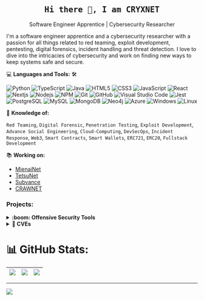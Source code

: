 <h2 align='center'><samp><strong>Hi there 👋, I am CRYXNET</strong></samp></h2>
<p align='center'>Software Engineer Apprentice | Cybersecurity Researcher</p>

<p align='left'>I'm a software engineer apprentice and a cybersecurity researcher with a passion for all things related to red teaming, exploit development, pentesting, digital forensics, incident handling and threat detection. I love to dive into the intricacies of cybersecurity and work on finding new ways to keep systems safe and secure.
</p>

💻 **Languages and Tools:** 🛠️<br>

![Python](https://img.shields.io/badge/-Python-000000?style=flat&logo=python&logoColor=ffffff&labelColor=E34F26)
![TypeScript](https://img.shields.io/badge/-TypeScript-000000?style=flat&logo=typescript&logoColor=ffffff&labelColor=E34F26)
![Java](https://img.shields.io/badge/-Java-000000?style=flat&logo=java&logoColor=ffffff&labelColor=E34F26)
![HTML5](https://img.shields.io/badge/-HTML5-000000?style=flat&logo=html5&logoColor=ffffff&labelColor=E34F26)
![CSS3](https://img.shields.io/badge/-CSS3-000000?style=flat&logo=css3&logoColor=ffffff&labelColor=1572B6) 
![JavaScript](https://img.shields.io/badge/-JavaScript-000000?style=flat&logo=javascript)
![React](https://img.shields.io/badge/-React-000000?style=flat&logo=react)
![Nextjs](https://img.shields.io/badge/-Nextjs-000000?style=flat&logo=next.js)
![Nodejs](https://img.shields.io/badge/-Nodejs-000000?style=flat&logo=Node.js)
![NPM](https://img.shields.io/badge/-npm-000000?style=flat&logo=npm&labelColor=ffffff)
![Git](https://img.shields.io/badge/-Git-000000?style=flat&logo=git&logoColor=F05032&labelColor=ffffff)
![GitHub](https://img.shields.io/badge/-GitHub-000000?style=flat&logo=github&logoColor=000000&labelColor=ffffff)
![Visual Studio Code](https://img.shields.io/badge/-VSCode-000000?style=flat&logo=visual-studio-code&labelColor=007ACC)
![Jest](https://img.shields.io/badge/-Jest-000000?style=flat&logo=Jest&logoColor=C21325&labelColor=ffffff)
![PostgreSQL](https://img.shields.io/badge/-PostgreSQL-000000?style=flat&logo=postgresql&logoColor=ffffff&labelColor=336791)
![MySQL](https://img.shields.io/badge/-MySQL-000000?style=flat&logo=mysql&labelColor=ffffff)
![MongoDB](https://img.shields.io/badge/-MongoDB-000000?style=flat&logo=mongodb&labelColor=ffffff)
![Neo4j](https://img.shields.io/badge/-Neo4j-000000?style=flat&logo=neo4j&labelColor=ffffff)
![Azure](https://img.shields.io/badge/-Azure-000000?style=flat&logo=Azure&logoColor=ffffff&labelColor=0078D6)
![Windows](https://img.shields.io/badge/-Windows-000000?style=flat&logo=windows&logoColor=ffffff&labelColor=0078D6)
![Linux](https://img.shields.io/badge/-Linux-000000?style=flat&logo=linux&logoColor=ffffff&labelColor=0078D6)

🧐 **Knowledge of:**<br>

`Red Teaming`, `Digital Forensic`, `Penetration Testing`, `Exploit Development`, `Advance Social Engineering`, `Cloud-Computing`, `DevSecOps`, `Incident Response`, `Web3`, `Smart Contracts`, `Smart Wallets`, `ERC721`, `ERC20`, `Fullstack Development` 


📚 **Working on:** <br>
- [MienaiNet](https://github.com/MienainetFramework)
- [TetsuNet](https://github.com/cryxnet/tetsunet)
- [Subvance](https://github.com/cryxnet/subvance)
- [CRAWNET](https://github.com/cryxnet/crawnet)


### Projects:
<details>
  <summary><b>:boom: Offensive Security Tools</b></summary>
    <table>
      <thead align="center">
        <tr border: none;>
          <td><b>Project</b></td>
          <td><b>Short Description</b></td>
          <td><b>Stars</b></td>
          <td><b>Forks</b></td>
        </tr>
      </thead>
      <tbody>
        <tr>
          <td><a href="https://github.com/MienainetFramework/MienaiNet"><b>MienaiNet</b></a></td>
          <td>The MienaiNet Framework is a fully customizable C2-Framework. It comes with a C2-Controlling Server, Commanding Dashboard and prebuild agents.</td>      
          <td><img alt="Stars" src="https://img.shields.io/github/stars/MienainetFramework/MienaiNet?style=flat-square&labelColor=343b41"/></td>
          <td><img alt="Forks" src="https://img.shields.io/github/forks/MienainetFramework/MienaiNet?style=flat-square&labelColor=343b41"/></td>
        </tr>
        <tr>
          <td><a href="https://github.com/cryxnet/tetsunet"><b>TetsuNet</b></a></td>
          <td> Welcome to TetsuNet, a modern and lightweight command and control (C2) framework built on TCP. TetsuNet provides secure, fast, and efficient communication for remote control </td>      
          <td><img alt="Stars" src="https://img.shields.io/github/stars/cryxnet/tetsunet?style=flat-square&labelColor=343b41"/></td>
          <td><img alt="Forks" src="https://img.shields.io/github/forks/cryxnet/tetsunet?style=flat-square&labelColor=343b41"/></td>
        </tr>
        <tr>
          <td><a href="https://github.com/cryxnet/dorkstorm"><b>DorkStorm</b></a></td>
          <td>. DorkStorm allows security researchers, penetration testers, and ethical hackers to easily search and discover hidden information on the internet. By leveraging advanced Google search operators, DorkStorm can uncover vulnerabilities and sensitive data that may be exposed online, helping security professionals to identify potential attack vectors and assess the security posture of their targets.</td>     
          <td><img alt="Stars" src="https://img.shields.io/github/stars/cryxnet/dorkstorm?style=flat-square&labelColor=343b41"/></td>
          <td><img alt="Forks" src="https://img.shields.io/github/forks/cryxnet/dorkstorm?style=flat-square&labelColor=343b41"/></td>
        </tr>
        <tr>
          <td><a href="https://github.com/cryxnet/crawnet"><b>CRAWNET</b></a></td>
          <td>CRAWNET is a graph-based domain discovery tool by CRYXNET that helps you gather information
            about domains and potential relationships with other actors.</td>      
          <td><img alt="Stars" src="https://img.shields.io/github/stars/cryxnet/crawnet?style=flat-square&labelColor=343b41"/></td>
          <td><img alt="Forks" src="https://img.shields.io/github/forks/cryxnet/crawnet?style=flat-square&labelColor=343b41"/></td>
        </tr>
                <tr>
          <td><a href="https://github.com/cryxnet/subvance"><b>Subvance</b></a></td>
          <td>Subvance is a advance subdomain discovery tool that can actively or passively discover subdomains of a domain.</td>      
          <td><img alt="Stars" src="https://img.shields.io/github/stars/cryxnet/subvance?style=flat-square&labelColor=343b41"/></td>
          <td><img alt="Forks" src="https://img.shields.io/github/forks/cryxnet/subvance?style=flat-square&labelColor=343b41"/></td>
        </tr>
      </tbody>
    </table>
 </details>
 
 <details>
  <summary><b>🚩 CVEs</b></summary>
    <table>
      <thead align="center">
        <tr border: none;>
          <td><b>Project</b></td>
          <td><b>Short Description</b></td>
          <td><b>Stars</b></td>
          <td><b>Forks</b></td>
        </tr>
      </thead>
      <tbody>
        <tr>
          <td><a href="https://github.com/cryxnet/CVE-2022-42889-RCE"><b>CVE-2022-42889-RCE</b></a></td>
          <td>CVE-2022-42889 is a new critical vulnerability similar to Spring4Shell and Log4Shell. Its a RCE (Remote Code Execution) vulnerability with the severity score of 9.8. This allows hacker to execute arbitary malicious code on the attacked machine. The version 1.5 - 1.9 from Apache Commons Text are affected.</td>      
          <td><img alt="Stars" src="https://img.shields.io/github/stars/cryxnet/CVE-2022-42889-RCE?style=flat-square&labelColor=343b41"/></td>
          <td><img alt="Forks" src="https://img.shields.io/github/forks/cryxnet/CVE-2022-42889-RCEt?style=flat-square&labelColor=343b41"/></td>
        </tr>
      </tbody>
    </table>
 </details>
 
 
 
# 📊 GitHub Stats:
| ![](https://github-readme-stats.vercel.app/api?username=cryxnet&theme=dark&hide_border=true&include_all_commits=true&count_private=false) | ![](https://github-readme-streak-stats.herokuapp.com/?user=cryxnet&theme=dark&hide_border=true) | ![](https://github-readme-stats.vercel.app/api/top-langs/?username=cryxnet&theme=dark&hide_border=true&include_all_commits=true&count_private=false&layout=compact) |
| --- | --- | --- |

 
---
[![](https://visitcount.itsvg.in/api?id=cryxnet&icon=2&color=0)](https://visitcount.itsvg.in)
